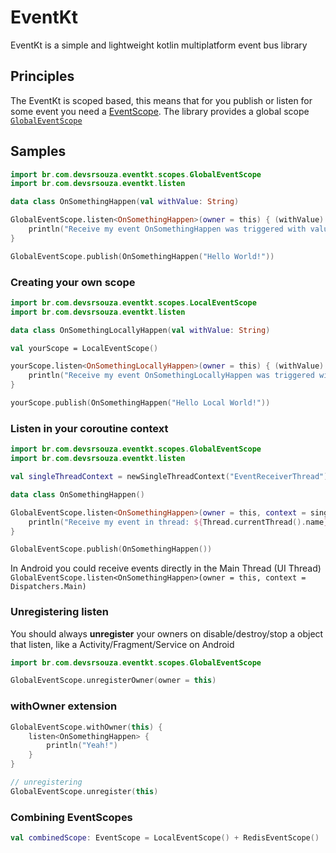 # EventKt
EventKt is a simple and lightweight kotlin multiplatform event bus library

## Principles
The EventKt is scoped based, this means that for you publish or listen for some event you need a [EventScope](/core/src/commonMain/kotlin/br/com/devsrsouza/eventkt/EventScope.kt).
The library provides a global scope [`GlobalEventScope`](/core/src/commonMain/kotlin/br/com/devsrsouza/eventkt/scopes/GlobalEventScope.kt)

## Samples

```kotlin
import br.com.devsrsouza.eventkt.scopes.GlobalEventScope
import br.com.devsrsouza.eventkt.listen

data class OnSomethingHappen(val withValue: String)

GlobalEventScope.listen<OnSomethingHappen>(owner = this) { (withValue) ->
    println("Receive my event OnSomethingHappen was triggered with value: $withValue")
}

GlobalEventScope.publish(OnSomethingHappen("Hello World!"))
```

### Creating your own scope

```kotlin
import br.com.devsrsouza.eventkt.scopes.LocalEventScope
import br.com.devsrsouza.eventkt.listen

data class OnSomethingLocallyHappen(val withValue: String)

val yourScope = LocalEventScope()

yourScope.listen<OnSomethingLocallyHappen>(owner = this) { (withValue) ->
    println("Receive my event OnSomethingLocallyHappen was triggered with value: $withValue")
}

yourScope.publish(OnSomethingHappen("Hello Local World!"))
```

### Listen in your coroutine context

```kotlin
import br.com.devsrsouza.eventkt.scopes.GlobalEventScope
import br.com.devsrsouza.eventkt.listen

val singleThreadContext = newSingleThreadContext("EventReceiverThread")

data class OnSomethingHappen()

GlobalEventScope.listen<OnSomethingHappen>(owner = this, context = singleThreadContext) { (withValue) ->
    println("Receive my event in thread: ${Thread.currentThread().name}")
}

GlobalEventScope.publish(OnSomethingHappen())
```

In Android you could receive events directly in the Main Thread (UI Thread)
``GlobalEventScope.listen<OnSomethingHappen>(owner = this, context = Dispatchers.Main)``


### Unregistering listen
You should always **unregister** your owners on disable/destroy/stop a object that listen, like a Activity/Fragment/Service on Android

```kotlin
import br.com.devsrsouza.eventkt.scopes.GlobalEventScope

GlobalEventScope.unregisterOwner(owner = this)
```

### withOwner extension

```kotlin
GlobalEventScope.withOwner(this) {
    listen<OnSomethingHappen> {
        println("Yeah!")
    }
}

// unregistering
GlobalEventScope.unregister(this)
```


### Combining EventScopes

```kotlin
val combinedScope: EventScope = LocalEventScope() + RedisEventScope()
```

